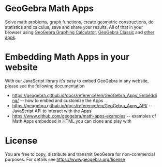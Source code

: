 # GeoGebra Math Apps
Solve math problems, graph functions, create geometric constructions, do statistics and calculus, save and share your results. All of that in your browser using [GeoGebra Graphing Calculator](http://www.geogebra.org/graphing), [GeoGebra Classic](http://www.geogebra.org/classic) and [other apps](https://www.geogebra.org/download).

# Embedding Math Apps in your website
With our JavaScript library it's easy to embed GeoGebra in any website, please see the following documentation
- https://geogebra.github.io/docs/reference/en/GeoGebra_Apps_Embedding/ -- how to embed and customize the Apps
- https://geogebra.github.io/docs/reference/en/GeoGebra_Apps_API/ -- JavaScript API to interact with the Apps
- https://www.github.com/geogebra/math-apps-examples -- examples of Math Apps embedded in HTML you can clone and play with

# License
You are free to copy, distribute and transmit GeoGebra for non-commercial purposes. For details see https://www.geogebra.org/license
